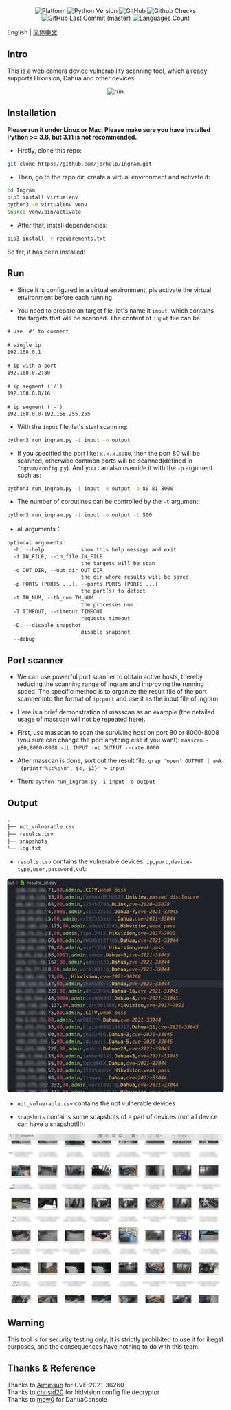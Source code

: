 <!-- icons -->
<div align=center>
    <img alt="Platform" src="https://img.shields.io/badge/platform-Linux%20|%20Mac-blue.svg">
    <img alt="Python Version" src="https://img.shields.io/badge/python-3.8-yellow.svg">
    <img alt="GitHub" src="https://img.shields.io/github/license/jorhelp/Ingram">
    <img alt="Github Checks" src="https://img.shields.io/github/checks-status/jorhelp/Ingram/master">
    <img alt="GitHub Last Commit (master)" src="https://img.shields.io/github/last-commit/jorhelp/Ingram/master">
    <img alt="Languages Count" src="https://img.shields.io/github/languages/count/jorhelp/Ingram?style=social">
</div>

English | [简体中文](https://github.com/jorhelp/Ingram/blob/master/README.zh.md)

## Intro

This is a web camera device vulnerability scanning tool, which already supports Hikvision, Dahua and other devices

<div align=center>
    <img alt="run" src="https://github.com/jorhelp/imgs/blob/master/Ingram/run_time.gif">
</div>


## Installation

**Please run it under Linux or Mac. Please make sure you have installed Python >= 3.8, but 3.11 is not recommended.**

+ Firstly, clone this repo:
```bash
git clone https://github.com/jorhelp/Ingram.git
```

+ Then, go to the repo dir, create a virtual environment and activate it:
```bash
cd Ingram
pip3 install virtualenv
python3 -m virtualenv venv
source venv/bin/activate
```

+ After that, install dependencies:
```bash
pip3 install -r requirements.txt
```

So far, it has been installed!


## Run

+ Since it is configured in a virtual environment, pls activate the virtual environment before each running

+ You need to prepare an target file, let's name it `input`, which contains the targets that will be scanned. The content of `input` file can be:
```
# use '#' to comment

# single ip
192.168.0.1

# ip with a port
192.168.0.2:80

# ip segment ('/')
192.168.0.0/16

# ip segment ('-')
192.168.0.0-192.168.255.255
```

+ With the `input` file, let's start scanning:
```bash
python3 run_ingram.py -i input -o output
```

+ If you specified the port like: `x.x.x.x:80`, then the port 80 will be scanned, otherwise common ports will be scanned(defined in `Ingram/config.py`). And you can also override it with the `-p` argument such as:
```bash
python3 run_ingram.py -i input -o output -p 80 81 8000
```

+ The number of coroutines can be controlled by the `-t` argument:
```bash
python3 run_ingram.py -i input -o output -t 500
```

+ all arguments：
```
optional arguments:
  -h, --help            show this help message and exit
  -i IN_FILE, --in_file IN_FILE
                        the targets will be scan
  -o OUT_DIR, --out_dir OUT_DIR
                        the dir where results will be saved
  -p PORTS [PORTS ...], --ports PORTS [PORTS ...]
                        the port(s) to detect
  -t TH_NUM, --th_num TH_NUM
                        the processes num
  -T TIMEOUT, --timeout TIMEOUT
                        requests timeout
  -D, --disable_snapshot
                        disable snapshot
  --debug
```


## Port scanner

+ We can use powerful port scanner to obtain active hosts, thereby reducing the scanning range of Ingram and improving the running speed. The specific method is to organize the result file of the port scanner into the format of `ip:port` and use it as the input file of Ingram

+ Here is a brief demonstration of masscan as an example (the detailed usage of masscan will not be repeated here).

+ First, use masscan to scan the surviving host on port 80 or 8000-8008 (you sure can change the port anything else if you want): `masscan -p80,8000-8008 -iL INPUT -oL OUTPUT --rate 8000`

+ After masscan is done, sort out the result file: `grep 'open' OUTPUT | awk '{printf"%s:%s\n", $4, $3}' > input`

+ Then: `python run_ingram.py -i input -o output`


## Output

```bash
.
├── not_vulnerable.csv
├── results.csv
├── snapshots
└── log.txt
```

+ `results.csv` contains the vulnerable devices: `ip,port,device-type,user,password,vul`: 

<div align=center>
    <img alt="Ingram" src="https://github.com/jorhelp/imgs/blob/master/Ingram/results.png">
</div>

+ `not_vulnerable.csv` contains the not vulnerable devices

+ `snapshots` contains some snapshots of a part of devices (not all device can have a snapshot!!!):  

<div align=center>
    <img alt="Ingram" src="https://github.com/jorhelp/imgs/blob/master/Ingram/snapshots.png">
</div>


## Warning

This tool is for security testing only, it is strictly prohibited to use it for illegal purposes, and the consequences have nothing to do with this team.


## Thanks & Reference

Thanks to [Aiminsun](https://github.com/Aiminsun/CVE-2021-36260) for CVE-2021-36260  
Thanks to [chrisjd20](https://github.com/chrisjd20/hikvision_CVE-2017-7921_auth_bypass_config_decryptor) for hidvision config file decryptor  
Thanks to [mcw0](https://github.com/mcw0/DahuaConsole) for DahuaConsole
